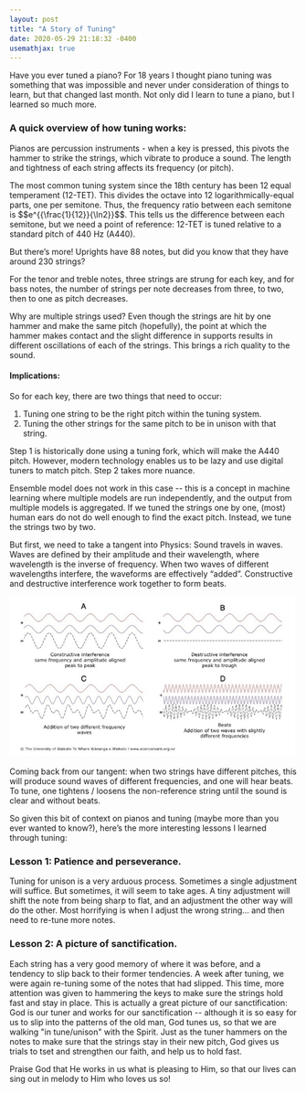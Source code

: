 ```yaml
---
layout: post
title: "A Story of Tuning"
date: 2020-05-29 21:18:32 -0400
usemathjax: true
---
```


Have you ever tuned a piano? For 18 years I thought piano tuning was something that was impossible and never under consideration of things to learn, but that changed last month. Not only did I learn to tune a piano, but I learned so much more.

### A quick overview of how tuning works:

Pianos are percussion instruments - when a key is pressed, this pivots the hammer to strike the strings, which vibrate to produce a sound. The length and tightness of each string affects its frequency (or pitch).

The most common tuning system since the 18th century has been 12 equal temperament (12-TET). This divides the octave into 12 logarithmically-equal parts, one per semitone. Thus, the frequency ratio between each semitone is \$$e^{{\frac{1}{12}}{\ln2}}$$. This tells us the difference between each semitone, but we need a point of reference: 12-TET is tuned relative to a standard pitch of 440 Hz (A440).

But there’s more! Uprights have 88 notes, but did you know that they have around 230 strings?

For the tenor and treble notes, three strings are strung for each key, and for bass notes, the number of strings per note decreases from three, to two, then to one as pitch decreases.

Why are multiple strings used? Even though the strings are hit by one hammer and make the same pitch (hopefully), the point at which the hammer makes contact and the slight difference in supports results in different oscillations of each of the strings. This brings a rich quality to the sound.

#### Implications:
So for each key, there are two things that need to occur:
1. Tuning one string to be the right pitch within the tuning system.
2. Tuning the other strings for the same pitch to be in unison with that string.

Step 1 is historically done using a tuning fork, which will make the A440 pitch. However, modern technology enables us to be lazy and use digital tuners to match pitch.
Step 2 takes more nuance.

Ensemble model does not work in this case -- this is a concept in machine learning where multiple models are run independently, and the output from multiple models is aggregated.
If we tuned the strings one by one, (most) human ears do not do well enough to find the exact pitch. Instead, we tune the strings two by two.

But first, we need to take a tangent into Physics: Sound travels in waves. Waves are defined by their amplitude and their wavelength, where wavelength is the inverse of frequency. When two waves of different wavelengths interfere, the waveforms are effectively “added”. Constructive and destructive interference work together to form beats.

<img src="/assets/sound_wave_interference.jpg" width="500">

Coming back from our tangent: when two strings have different pitches, this will produce sound waves of different frequencies, and one will hear beats. To tune, one tightens / loosens the non-reference string until the sound is clear and without beats.

So given this bit of context on pianos and tuning (maybe more than you ever wanted to know?), here’s the more interesting lessons I learned through tuning:

### Lesson 1: Patience and perseverance.
Tuning for unison is a very arduous process. Sometimes a single adjustment will suffice. But sometimes, it will seem to take ages. A tiny adjustment will shift the note from being sharp to flat, and an adjustment the other way will do the other. Most horrifying is when I adjust the wrong string… and then need to re-tune more notes.

### Lesson 2: A picture of sanctification.
Each string has a very good memory of where it was before, and a tendency to slip back to their former tendencies. A week after tuning, we were again re-tuning some of the notes that had slipped. This time, more attention was given to hammering the keys to make sure the strings hold fast and stay in place. This is actually a great picture of our sanctification: God is our tuner and works for our sanctification -- although it is so easy for us to slip into the patterns of the old man, God tunes us, so that we are walking "in tune/unison" with the Spirit. Just as the tuner hammers on the notes to make sure that the strings stay in their new pitch, God gives us trials to tset and strengthen our faith, and help us to hold fast.

Praise God that He works in us what is pleasing to Him, so that our lives can sing out in melody to Him who loves us so!

